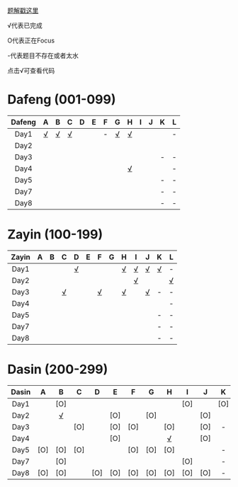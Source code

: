 
[题解戳这里](https://github.com/Dafenghh/Training_Summary/blob/master/Camp%20Solutions.md)


√代表已完成

O代表正在Focus

-代表题目不存在或者太水

点击√可查看代码




[//]:https://github.com/Dafenghh/Training_Summary/blob/master/code/CCPC_Wannafly_Camp_2019/day


# Dafeng (001-099)

Dafeng  |   A    |   B    |   C    |   D    |   E    |   F    |   G    |   H    |   I    |   J    |   K    |   L
:------:|:------:|:------:|:------:|:------:|:------:|:------:|:------:|:------:|:------:|:------:|:------:|:------:
Day1    |[√][006]|[√][001]|[√][003]|        |        |     -  |[√][004]|[√][002]|        |        |        | - 
Day2    |        |        |        |        |        |        |        |        |        |        |        |  
Day3    |        |        |        |        |        |        |        |        |        |        |    -   | - 
Day4    |        |        |        |        |        |        |        |[√][005]|        |        |        | -
Day5    |        |        |        |        |        |        |        |        |        |        |    -   | -
Day7    |        |        |        |        |        |        |        |        |        |        |    -   | - 
Day8    |        |        |        |        |        |        |        |        |        |        |    -   | -

[001]: https://github.com/Dafenghh/Training_Summary/blob/master/code/CCPC_Wannafly_Camp_2019/day1/B_dafeng.cpp
[002]: https://github.com/Dafenghh/Training_Summary/blob/master/code/CCPC_Wannafly_Camp_2019/day1/H_dafeng.cpp
[003]: https://github.com/Dafenghh/Training_Summary/blob/master/code/CCPC_Wannafly_Camp_2019/day1/C_dafeng.cpp
[004]: https://github.com/Dafenghh/Training_Summary/blob/master/code/CCPC_Wannafly_Camp_2019/day1/G_dafeng.cpp
[005]: https://github.com/Dafenghh/Training_Summary/blob/master/code/CCPC_Wannafly_Camp_2019/day4/H_dafeng.cpp
[006]: https://github.com/Dafenghh/Training_Summary/blob/master/code/CCPC_Wannafly_Camp_2019/day1/A_dafeng.cpp

# Zayin (100-199)

Zayin   |   A    |   B    |   C    |   D    |   E    |   F    |   G    |   H    |   I    |   J    |   K    |   L
:------:|:------:|:------:|:------:|:------:|:------:|:------:|:------:|:------:|:------:|:------:|:------:|:------:
Day1    |        |        |        |[√][103]|        |        |        |[√][104]|[√][105]|[√][106]|[√][109]| - 
Day2    |        |        |        |        |        |        |        |        |[√][107]|        |        |[√][110]
Day3    |        |        |[√][114]|        |        |[√][111]|        |[√][113]|        |[√][112]|    -   | - 
Day4    |        |        |        |        |        |        |        |        |        |        |        | -
Day5    |        |        |        |        |        |        |        |        |        |        |    -   | -
Day7    |        |        |        |        |        |        |        |        |        |        |    -   | - 
Day8    |        |        |        |        |        |        |        |        |        |        |    -   | -

[103]: https://github.com/Dafenghh/Training_Summary/blob/master/code/CCPC_Wannafly_Camp_2019/day1/D_zayin.cpp
[104]: https://github.com/Dafenghh/Training_Summary/blob/master/code/CCPC_Wannafly_Camp_2019/day1/H_zayin.cpp
[105]: https://github.com/Dafenghh/Training_Summary/blob/master/code/CCPC_Wannafly_Camp_2019/day1/I_zayin.cpp
[106]: https://github.com/Dafenghh/Training_Summary/blob/master/code/CCPC_Wannafly_Camp_2019/day1/J_zayin.cpp
[107]: https://github.com/Dafenghh/Training_Summary/blob/master/code/CCPC_Wannafly_Camp_2019/day2/I_zayin.cpp
[109]: https://github.com/Dafenghh/Training_Summary/blob/master/code/CCPC_Wannafly_Camp_2019/day1/K_Zayin.cpp
[110]: https://github.com/Dafenghh/Training_Summary/blob/master/code/CCPC_Wannafly_Camp_2019/day2/L_Zayin.cpp
[111]: https://github.com/Dafenghh/Training_Summary/blob/master/code/CCPC_Wannafly_Camp_2019/day3/F_Zayin.cpp
[112]: https://github.com/Dafenghh/Training_Summary/blob/master/code/CCPC_Wannafly_Camp_2019/day3/J_Zayin.cpp
[113]: https://github.com/Dafenghh/Training_Summary/blob/master/code/CCPC_Wannafly_Camp_2019/day3/H_Zayin.cpp
[114]: https://github.com/Dafenghh/Training_Summary/blob/master/code/CCPC_Wannafly_Camp_2019/day3/C_Zayin.cpp

# Dasin (200-299)

Dasin   |   A    |   B    |   C    |   D    |   E    |   F    |   G    |   H    |   I    |   J    |   K    |   L
:------:|:------:|:------:|:------:|:------:|:------:|:------:|:------:|:------:|:------:|:------:|:------:|:------:
Day1    |        | [O]    |        |        |        |        |        |        | [O]    |        | [O]    | - 
Day2    |        |[√][201]|        |        | [O]    |        | [O]    |        |        | [O]    |        |  
Day3    |        |        | [O]    |        | [O]    | [O]    |        | [O]    |        | [O]    |    -   | - 
Day4    |        |        |        |        | [O]    |        |        |[√][202]|        | [O]    |        | -
Day5    | [O]    | [O]    | [O]    |        |        | [O]    | [O]    | [O]    |        |        |    -   | -
Day7    |        | [O]    |        |        |        |        |        |        | [O]    |        |    -   | - 
Day8    | [O]    | [O]    |        | [O]    | [O]    | [O]    | [O]    | [O]    | [O]    | [O]    |    -   | -

[201]: https://github.com/Dafenghh/Training_Summary/blob/master/code/CCPC_Wannafly_Camp_2019/day2/B_dasin.cpp
[202]: https://github.com/Dafenghh/Training_Summary/blob/master/code/CCPC_Wannafly_Camp_2019/day4/H_dasin.cpp
